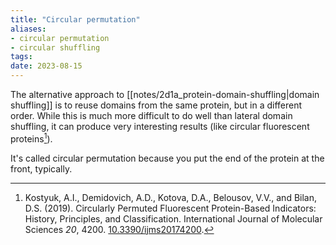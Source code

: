 ```yaml
---
title: "Circular permutation"
aliases:
- circular permutation
- circular shuffling
tags:
date: 2023-08-15
---
```

The alternative approach to [[notes/2d1a_protein-domain-shuffling|domain shuffling]] is to reuse domains from the same protein, but in a different order. While this is much more difficult to do well than lateral domain shuffling, it can produce very interesting results (like circular fluorescent proteins[^1]).

It's called circular permutation because you put the end of the protein at the front, typically.

[^1]: Kostyuk, A.I., Demidovich, A.D., Kotova, D.A., Belousov, V.V., and Bilan, D.S. (2019). Circularly Permuted Fluorescent Protein-Based Indicators: History, Principles, and Classification. International Journal of Molecular Sciences _20_, 4200. [10.3390/ijms20174200](https://doi.org/10.3390/ijms20174200).